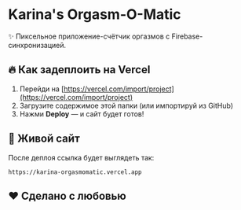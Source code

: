 # Karina's Orgasm-O-Matic

✨ Пиксельное приложение-счётчик оргазмов с Firebase-синхронизацией.

## 🔥 Как задеплоить на Vercel

1. Перейди на [https://vercel.com/import/project](https://vercel.com/import/project)
2. Загрузите содержимое этой папки (или импортируй из GitHub)
3. Нажми **Deploy** — и сайт будет готов!

## 🚀 Живой сайт

После деплоя ссылка будет выглядеть так:

`https://karina-orgasmomatic.vercel.app`

## ❤️ Сделано с любовью